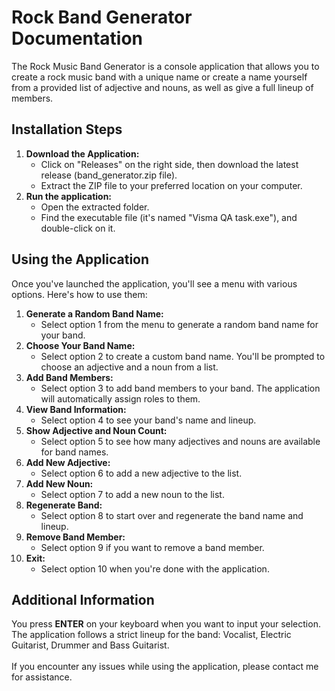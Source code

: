 # Rock Band Generator Documentation
The Rock Music Band Generator is a console application that allows you to create a rock music band with a unique name or create a name yourself from a provided list of adjective and nouns, as well as give a full lineup of members.

## Installation Steps
1. **Download the Application:**
   - Click on "Releases" on the right side, then download the latest release (band_generator.zip file).
    - Extract the ZIP file to your preferred location on your computer.
2. **Run the application:**
    - Open the extracted folder.
    - Find the executable file (it's named "Visma QA task.exe"), and double-click on it.
## Using the Application
Once you've launched the application, you'll see a menu with various options. Here's how to use them:

1. **Generate a Random Band Name:**
   - Select option 1 from the menu to generate a random band name for your band.
2. **Choose Your Band Name:**
   - Select option 2 to create a custom band name. You'll be prompted to choose an adjective and a noun from a list.
3. **Add Band Members:**
   - Select option 3 to add band members to your band. The application will automatically assign roles to them.
4. **View Band Information:**
   - Select option 4 to see your band's name and lineup.
5. **Show Adjective and Noun Count:**
   - Select option 5 to see how many adjectives and nouns are available for band names.
6. **Add New Adjective:**
   - Select option 6 to add a new adjective to the list.
7. **Add New Noun:**
   - Select option 7 to add a new noun to the list.
8. **Regenerate Band:**
   - Select option 8 to start over and regenerate the band name and lineup.
9. **Remove Band Member:**
   - Select option 9 if you want to remove a band member.
10. **Exit:**
    - Select option 10 when you're done with the application.
## Additional Information
You press **ENTER** on your keyboard when you want to input your selection.<br>
The application follows a strict lineup for the band: Vocalist, Electric Guitarist, Drummer and Bass Guitarist.<br><br>
If you encounter any issues while using the application, please contact me for assistance.

